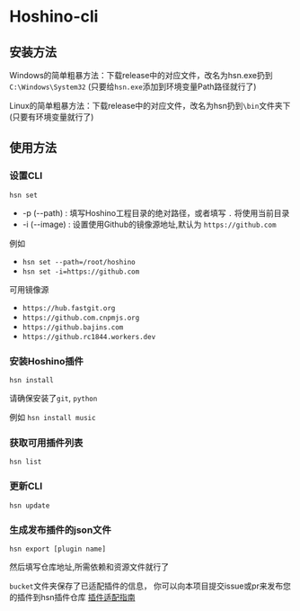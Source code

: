 # Hoshino-cli

## 安装方法

Windows的简单粗暴方法：下载release中的对应文件，改名为hsn.exe扔到`C:\Windows\System32`
(只要给`hsn.exe`添加到环境变量Path路径就行了)

Linux的简单粗暴方法：下载release中的对应文件，改名为hsn扔到`\bin`文件夹下 (只要有环境变量就行了)

## 使用方法

### 设置CLI
`hsn set `

- -p (--path) : 填写Hoshino工程目录的绝对路径，或者填写 `.` 将使用当前目录
- -i (--image) : 设置使用Github的镜像源地址,默认为 `https://github.com`

例如 
- `hsn set --path=/root/hoshino`
- `hsn set -i=https://github.com`

可用镜像源 
- `https://hub.fastgit.org`
- `https://github.com.cnpmjs.org`
- `https://github.bajins.com`
- `https://github.rc1844.workers.dev`

### 安装Hoshino插件
`hsn install `

请确保安装了`git`, `python`

例如 `hsn install music`

### 获取可用插件列表
`hsn list`

### 更新CLI
`hsn update`

### 生成发布插件的json文件 

`hsn export [plugin name]`

然后填写仓库地址,所需依赖和资源文件就行了

`bucket`文件夹保存了已适配插件的信息，
你可以向本项目提交issue或pr来发布您的插件到hsn插件仓库
[插件适配指南](docs/plugin.md)
